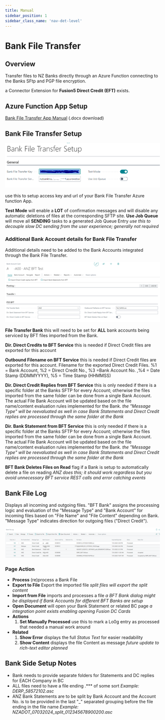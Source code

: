 ```yaml
---
title: Manual
sidebar_position: 1
sidebar_class_name: 'nav-det-level'
---
```


# <span className="fusion5-text">Bank File Transfer</span>

## Overview

Transfer files to NZ Banks directly through an Azure Function connecting to the Banks SFtp and PGP file encryption. 

a Connector Extension for __Fusion5 Direct Credit (EFT)__ exists.


## Azure Function App Setup

[Bank File Transfer App Manual](img/Bank%20File%20Transfer%20Function%20App.docx) (.docx download)

## Bank File Transfer Setup

![Bank File Transfer Setup](img/BFT01-7d6f5250-9b0d-4320-8ffa-ba23f23981cd.PNG)

use this to setup access key and url of your Bank File Transfer Azure function App.

__Test Mode__ will enable a __LOT__ of confirmation messages and will disable any automatic deletions of files at the corresponding SFTP site.
__Use Job Queue__ will move all __SENDING__ tasks to a generated Job Queue Entry _use this to decouple slow DC sending from the user experience; generally not required_

### Additional Bank Account details for Bank File Transfer

Additional details need to be added to the Bank Accounts integrated through the Bank File Transfer.

![Bank Account](img/BFT02-0fea1eed-f90c-4ff1-af3b-a8c2add4c190.PNG)

__File Transfer Bank__ this will need to be set for __ALL__ bank accounts being serviced by BFT files imported from the Bank.

__Dir. Direct Credits to BFT Service__ this is needed if Direct Credit files are exported for this account

__Outbound Filename on BFT Service__ this is needed if Direct Credit files are exported for this account. Filename for the exported Direct Credit Files. %1 = Bank Account, %2 = Direct Credit No., %3 =Bank Account No. ,%4 = Date Stamp (DDMMYYYY), %5 = Time Stamp (HHMMSS)

__Dir. Direct Credit Replies from BFT Service__ this is only needed if there is a specific folder at the Banks SFTP for every Account; otherwise the files imported from the same folder can be done from a single Bank Account. The actual File Bank Account will be updated based on the file name/content evaluation rules implemented for the Bank.
_the "Message Type" will be reevaluated as well in case Bank Statements and Direct Credit replies are processed through the same folder at the Bank_

__Dir. Bank Statement from BFT Service__ this is only needed if there is a specific folder at the Banks SFTP for every Account; otherwise the files imported from the same folder can be done from a single Bank Account. The actual File Bank Account will be updated based on the file name/content evaluation rules implemented for the Bank.
_the "Message Type" will be reevaluated as well in case Bank Statements and Direct Credit replies are processed through the same folder at the Bank_

__BFT Bank Deletes Files on Read__ flag if a Bank is setup to automatically delete a file on reading _ANZ does this; it should work regardless but you avoid unnecessary BFT service REST calls and error catching events_

## Bank File Log

Displays all incoming and outgoing files.
"BFT Bank" assigns the processing logic and evaluation of the "Message Type" and "Bank Account" for incoming files based on "File Name" and "File Content" depending on Bank.
"Message Type" indicates direction for outgoing files ("Direct Credit"). 

![Bank File Transfer Log](img/BFT03-928d07f8-4219-41ea-a3a3-cd1b8954c8a0.PNG)

### Page Action
 - __Process__ (re)process a Bank File
 - __Export to File__ Export the imported file _split files will export the split content_
 - __Import from File__ imports and processes a file _a BFT Bank dialog might be displayed if Bank Accounts for different BFT Banks are setup_
 - __Open Document__ will open your Bank Statement or related BC page _a integration point exists enabling opening Fusion DC Cards_
 - __Actions__
    1. __Set Manually Processed__ use this to mark a Lo0g entry as processed that needed a manual work around
 - __Related__
    1. __Show Error__ displays the full _Status Text_ for easier readability
    2. __Show Content__ displays the file Content as message _future update to rich-text editor planned_

## Bank Side Setup Notes

 - Bank needs to provide separate folders for Statements and DC replies for EACH Company in BC
 - ALL files need to have a file ending .*** of some sort *Example: DERP_58572102.asc*
 - ANZ Bank Statements are to be split by Bank Account and the Account No. is to be provided in the last "_" separated grouping before the file ending in the file name *Example: NZADOT_07032024_split_012345678900200.asc*
